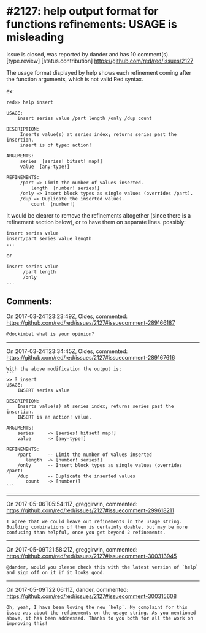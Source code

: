 
#2127: help output format for functions refinements: USAGE is misleading
================================================================================
Issue is closed, was reported by dander and has 10 comment(s).
[type.review] [status.contribution]
<https://github.com/red/red/issues/2127>

The usage format displayed by help shows each refinement coming after the function arguments, which is not valid Red syntax.

ex:

```
red>> help insert

USAGE:
    insert series value /part length /only /dup count

DESCRIPTION:
     Inserts value(s) at series index; returns series past the insertion. 
     insert is of type: action!

ARGUMENTS:
     series  [series! bitset! map!]
     value  [any-type!]

REFINEMENTS:
     /part => Limit the number of values inserted.
         length  [number! series!]
     /only => Insert block types as single values (overrides /part).
     /dup => Duplicate the inserted values.
         count  [number!]
```

It would be clearer to remove the refinements altogether (since there is a refinement section below), or to have them on separate lines.
possibly:

```
insert series value
insert/part series value length
...
```

or

```
insert series value
      /part length
      /only
...
```



Comments:
--------------------------------------------------------------------------------

On 2017-03-24T23:23:49Z, Oldes, commented:
<https://github.com/red/red/issues/2127#issuecomment-289166187>

    @dockimbel what is your opinion?

--------------------------------------------------------------------------------

On 2017-03-24T23:34:45Z, Oldes, commented:
<https://github.com/red/red/issues/2127#issuecomment-289167616>

    With the above modification the output is:
    ```
    >> ? insert
    USAGE:
        INSERT series value
    
    DESCRIPTION:
        Inserts value(s) at series index; returns series past the insertion.
        INSERT is an action! value.
    
    ARGUMENTS:
        series     -> [series! bitset! map!]
        value      -> [any-type!]
    
    REFINEMENTS:
        /part      -- Limit the number of values inserted
           length  -> [number! series!]
        /only      -- Insert block types as single values (overrides /part)
        /dup       -- Duplicate the inserted values
           count   -> [number!]
    ```

--------------------------------------------------------------------------------

On 2017-05-06T05:54:11Z, greggirwin, commented:
<https://github.com/red/red/issues/2127#issuecomment-299618211>

    I agree that we could leave out refinements in the usage string. Building combinations of them is certainly doable, but may be more confusing than helpful, once you get beyond 2 refinements.

--------------------------------------------------------------------------------

On 2017-05-09T21:58:21Z, greggirwin, commented:
<https://github.com/red/red/issues/2127#issuecomment-300313945>

    @dander, would you please check this with the latest version of `help` and sign off on it if it looks good.

--------------------------------------------------------------------------------

On 2017-05-09T22:06:11Z, dander, commented:
<https://github.com/red/red/issues/2127#issuecomment-300315608>

    Oh, yeah, I have been loving the new `help`. My complaint for this issue was about the refinements on the usage string. As you mentioned above, it has been addressed. Thanks to you both for all the work on improving this!

